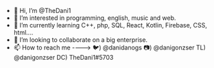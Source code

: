 - 👋 Hi, I’m @TheDani1
- 👀 I’m interested in programming, english, music and web.
- 🌱 I’m currently learning C++, php, SQL, React, Kotlin, Firebase, CSS, html....
- 💞️ I’m looking to collaborate on a big enterprise.
- 📫 How to reach me ----> 🐦) @danidanogs
                           📷) @danigonzser
                           TL) @danigonzser
                           DC) TheDani1#5703

<!---
TheDani1/TheDani1 is a ✨ special ✨ repository because its `README.md` (this file) appears on your GitHub profile.
You can click the Preview link to take a look at your changes.
--->

